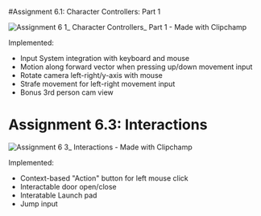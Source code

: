 #Assignment 6.1: Character Controllers: Part 1

![Assignment 6 1_ Character Controllers_ Part 1 - Made with Clipchamp](https://user-images.githubusercontent.com/122818242/217940251-37243564-09ff-4f39-828a-e83b595840a1.gif)

Implemented:
  * Input System integration with keyboard and mouse
  * Motion along forward vector when pressing up/down movement input
  * Rotate camera left-right/y-axis with mouse
  * Strafe movement for left-right movement input
  * Bonus 3rd person cam view


# Assignment 6.3: Interactions

![Assignment 6 3_ Interactions - Made with Clipchamp](https://user-images.githubusercontent.com/122818242/217940335-b0757262-c751-4d49-8f48-de87ccdb1190.gif)

Implemented:
  * Context-based "Action" button for left mouse click
  * Interactable door open/close
  * Interatable Launch pad 
  * Jump input
